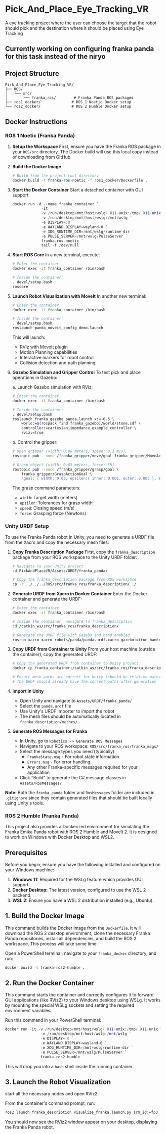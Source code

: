 # Pick_And_Place_Eye_Tracking_VR
A eye tracking project where the user can choose the target that the robot should pick and the destination where it should be placed using Eye Tracking

## Currently working on configuring franka panda for this task instead of the niryo

## Project Structure

```
Pick_And_Place_Eye_Tracking_VR/
├── ROS/
│   └── src/
│       └── franka_ros/        # Franka Panda ROS packages
├── ros1_docker/              # ROS 1 Noetic Docker setup
└── ros2_docker/              # ROS 2 Humble Docker setup
```

## Docker Instructions

### ROS 1 Noetic (Franka Panda)

1. **Setup the Workspace**
   First, ensure you have the Franka ROS package in your `ROS/src` directory. The Docker build will use this local copy instead of downloading from GitHub.

2. **Build the Docker Image**
   ```bash
   # Build from the project root directory
   docker build -t franka-ros-noetic -f ros1_docker/Dockerfile .
   ```

3. **Start the Docker Container**
   Start a detached container with GUI support:
   ```powershell
   docker run -d --name franka_container `
                -it `
                -v /run/desktop/mnt/host/wslg/.X11-unix:/tmp/.X11-unix `
                -v /run/desktop/mnt/host/wslg:/mnt/wslg `
                -e DISPLAY=:0 `
                -e WAYLAND_DISPLAY=wayland-0 `
                -e XDG_RUNTIME_DIR=/mnt/wslg/runtime-dir `
                -e PULSE_SERVER=/mnt/wslg/PulseServer `
                franka-ros-noetic `
                tail -f /dev/null
   ```

4. **Start ROS Core**
   In a new terminal, execute:
   ```bash
   # Enter the container
   docker exec -it franka_container /bin/bash

   # Inside the container:
   . devel/setup.bash
   roscore
   ```

5. **Launch Robot Visualization with MoveIt**
   In another new terminal:
   ```bash
   # Enter the container
   docker exec -it franka_container /bin/bash

   # Inside the container:
   . devel/setup.bash
   roslaunch panda_moveit_config demo.launch
   ```

   This will launch:
   - RViz with MoveIt plugin
   - Motion Planning capabilities
   - Interactive markers for robot control
   - Collision detection and path planning

6. **Gazebo Simulation and Gripper Control**
   To test pick and place operations in Gazebo:

   a. Launch Gazebo simulation with RViz:
   ```bash
   # Enter the container
   docker exec -it franka_container /bin/bash

   # Inside the container:
   . devel/setup.bash
   roslaunch franka_gazebo panda.launch x:=-0.5 \
       world:=$(rospack find franka_gazebo)/world/stone.sdf \
       controller:=cartesian_impedance_example_controller \
       rviz:=true
   ```

   b. Control the gripper:
   ```bash
   # Open gripper (width: 0.08 meters, speed: 0.1 m/s)
   rostopic pub --once /franka_gripper/move/goal franka_gripper/MoveActionGoal "goal: { width: 0.08, speed: 0.1 }"

   # Grasp object (width: 0.03 meters, force: 5N)
   rostopic pub --once /franka_gripper/grasp/goal \
       franka_gripper/GraspActionGoal \
       "goal: { width: 0.03, epsilon:{ inner: 0.005, outer: 0.005 }, speed: 0.1, force: 5.0}"
   ```

   The grasp command parameters:
   - `width`: Target width (meters)
   - `epsilon`: Tolerances for grasp width
   - `speed`: Closing speed (m/s)
   - `force`: Grasping force (Newtons)

### Unity URDF Setup

To use the Franka Panda robot in Unity, you need to generate a URDF file from the Xacro and copy the necessary mesh files:

1. **Copy Franka Description Package**
   First, copy the `franka_description` package from your ROS workspace to the Unity URDF folder:
   ```bash
   # Navigate to your Unity project
   cd PickAndPlaceVR/Assets/URDF/franka_panda/
   
   # Copy the franka_description package from ROS workspace
   cp -r ../../../ROS/src/franka_ros/franka_description/ ./
   ```

2. **Generate URDF from Xacro in Docker Container**
   Enter the Docker container and generate the URDF:
   ```bash
   # Enter the container
   docker exec -it franka_container /bin/bash

   # Inside the container, navigate to franka_description
   cd /catkin_ws/src/franka_ros/franka_description/

   # Generate the URDF file with Gazebo and hand enabled
   rosrun xacro xacro robots/panda/panda.urdf.xacro gazebo:=true hand:=true > panda.urdf
   ```

3. **Copy URDF from Container to Unity**
   From your host machine (outside the container), copy the generated URDF:
   ```bash
   # Copy the generated URDF from container to Unity project
   docker cp franka_container:/catkin_ws/src/franka_ros/franka_description/panda.urdf ./PickAndPlaceVR/Assets/URDF/franka_panda/

   # Ensure mesh paths are correct for Unity (should be relative paths like franka_description/meshes/...)
   # The URDF should already have the correct paths after generation
   ```

4. **Import in Unity**
   - Open Unity and navigate to `Assets/URDF/franka_panda/`
   - Select the `panda.urdf` file
   - Use Unity's URDF Importer to import the robot
   - The mesh files should be automatically located in `franka_description/meshes/`

5. **Generate ROS Messages for Franka**
   - In Unity, go to `Robotics -> Generate ROS Messages`
   - Navigate to your ROS workspace: `ROS/src/franka_ros/franka_msgs/`
   - Select the message types you need (typically):
     - `FrankaState.msg` - For robot state information
     - `Errors.msg` - For error handling
     - Any other Franka-specific messages required for your application
   - Click "Build" to generate the C# message classes in `Assets/RosMessages/`

**Note**: Both the `franka_panda` folder and `RosMessages` folder are included in `.gitignore` since they contain generated files that should be built locally using Unity's tools.

### ROS 2 Humble (Franka Panda)

This project also provides a Dockerized environment for simulating the Franka Emika Panda robot with ROS 2 Humble and MoveIt 2. It is designed to work on Windows with Docker Desktop and WSL2.

## Prerequisites

Before you begin, ensure you have the following installed and configured on your Windows machine:

1.  **Windows 11:** Required for the WSLg feature which provides GUI support.
2.  **Docker Desktop:** The latest version, configured to use the WSL 2 backend.
3.  **WSL 2:** Ensure you have a WSL 2 distribution installed (e.g., Ubuntu).

## 1. Build the Docker Image

This command builds the Docker image from the `Dockerfile`. It will download the ROS 2 desktop environment, clone the necessary Franka Panda repositories, install all dependencies, and build the ROS 2 workspace. This process will take some time.

Open a PowerShell terminal, navigate to your `franka_docker` directory, and run:

```bash
docker build -t franka-ros2-humble .
```

## 2. Run the Docker Container

This command starts the container and correctly configures it to forward GUI applications (like RViz2) to your Windows desktop using WSLg. It works by mounting the special WSLg sockets and setting the required environment variables.

Run this command in your PowerShell terminal:

```powershell
docker run -it -v /run/desktop/mnt/host/wslg/.X11-unix:/tmp/.X11-unix `
                -v /run/desktop/mnt/host/wslg:/mnt/wslg `
                -e DISPLAY=:0 `
                -e WAYLAND_DISPLAY=wayland-0 `
                -e XDG_RUNTIME_DIR=/mnt/wslg/runtime-dir `
                -e PULSE_SERVER=/mnt/wslg/PulseServer `
                franka-ros2-humble
```
This will drop you into a `bash` shell inside the running container.

## 3. Launch the Robot Visualization

start all the necessary nodes and open RViz2.

From the container's command prompt, run:

```bash
ros2 launch franka_description visualize_franka.launch.py arm_id:=fp3
```
You should now see the RViz2 window appear on your desktop, displaying the Franka Panda robot.
